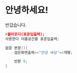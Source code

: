 ﻿# 안녕하세요!
반갑습니다.
```c++
#불러온다(표준입출력);
사용한다 이름공간을 표준입출력;

없음 본문(){
    검은화면출력<<"안녕 세상"<<개행;

    반환 0;
}
```